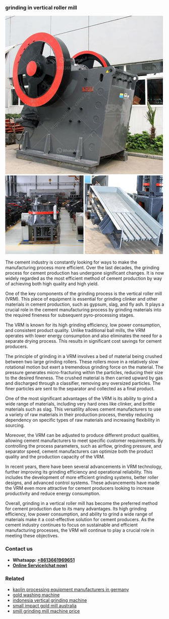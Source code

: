<h3>grinding in vertical roller mill</h3><img src='1708589567.jpg' alt=''><p>The cement industry is constantly looking for ways to make the manufacturing process more efficient. Over the last decades, the grinding process for cement production has undergone significant changes. It is now widely regarded as the most efficient method of cement production by way of achieving both high quality and high yield.</p><p>One of the key components of the grinding process is the vertical roller mill (VRM). This piece of equipment is essential for grinding clinker and other materials in cement production, such as gypsum, slag, and fly ash. It plays a crucial role in the cement manufacturing process by grinding materials into the required fineness for subsequent pyro-processing stages.</p><p>The VRM is known for its high grinding efficiency, low power consumption, and consistent product quality. Unlike traditional ball mills, the VRM operates with lower energy consumption and also eliminates the need for a separate drying process. This results in significant cost savings for cement producers.</p><p>The principle of grinding in a VRM involves a bed of material being crushed between two large grinding rollers. These rollers move in a relatively slow rotational motion but exert a tremendous grinding force on the material. The pressure generates micro-fracturing within the particles, reducing their size to the desired fineness. The crushed material is then carried upward by gas and discharged through a classifier, removing any oversized particles. The finer particles are sent to the separator and collected as a final product.</p><p>One of the most significant advantages of the VRM is its ability to grind a wide range of materials, including very hard ones like clinker, and brittle materials such as slag. This versatility allows cement manufacturers to use a variety of raw materials in their production process, thereby reducing dependency on specific types of raw materials and increasing flexibility in sourcing.</p><p>Moreover, the VRM can be adjusted to produce different product qualities, allowing cement manufacturers to meet specific customer requirements. By controlling the process parameters, such as airflow, grinding pressure, and separator speed, cement manufacturers can optimize both the product quality and the production capacity of the VRM.</p><p>In recent years, there have been several advancements in VRM technology, further improving its grinding efficiency and operational reliability. This includes the development of more efficient grinding systems, better roller designs, and advanced control systems. These advancements have made the VRM even more attractive for cement producers looking to increase productivity and reduce energy consumption.</p><p>Overall, grinding in a vertical roller mill has become the preferred method for cement production due to its many advantages. Its high grinding efficiency, low power consumption, and ability to grind a wide range of materials make it a cost-effective solution for cement producers. As the cement industry continues to focus on sustainable and efficient manufacturing processes, the VRM will continue to play a crucial role in meeting these objectives.</p><h3>Contact us</h3><ul><li><strong>Whatsapp:&nbsp;<a href="https://wa.me/8613661969651">+8613661969651</a></strong></li><li><a href="https://swt.shibang-china.com/?git&amp;zhl&amp;grinding in vertical roller mill"><strong>Online Service(chat now)</strong></a></li></ul><h3>Related</h3><ul><li><a href='kaolin processing equipment manufacturers in germany.md'>kaolin processing equipment manufacturers in germany</a></li><li><a href='gold washing machine.md'>gold washing machine</a></li><li><a href='indonesia vertical grinding machine.md'>indonesia vertical grinding machine</a></li><li><a href='small impact gold mill australia.md'>small impact gold mill australia</a></li><li><a href='smill grinding mill machine price.md'>smill grinding mill machine price</a></li></ul>